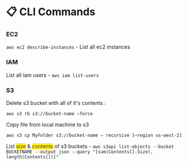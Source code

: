 # 📋 CLI Commands

### EC2

`aws ec2 describe-instances` - List all ec2 instances

### IAM

List all iam users - `aws iam list-users`

### S3

Delete s3 bucket with all of it's contents :

`aws s3 rb s3://bucket-name –force`

Copy file from local machine to s3

`aws s3 cp MyFolder s3://bucket-name — recursive [–region us-west-2]`

List <mark style="color:purple;">size</mark> & <mark style="color:purple;">contents</mark> of s3 buckets - `aws s3api list-objects --bucket BUCKETNAME --output json --query "[sum(Contents[].Size), length(Contents[])]"`
